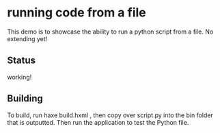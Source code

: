 # running code from a file

This demo is to showcase the ability to run a python script from a file. No extending yet!
## Status

working!
## Building

To build, run haxe build.hxml , then copy over script.py into the bin folder that is outputted. Then run the application to test the Python file.